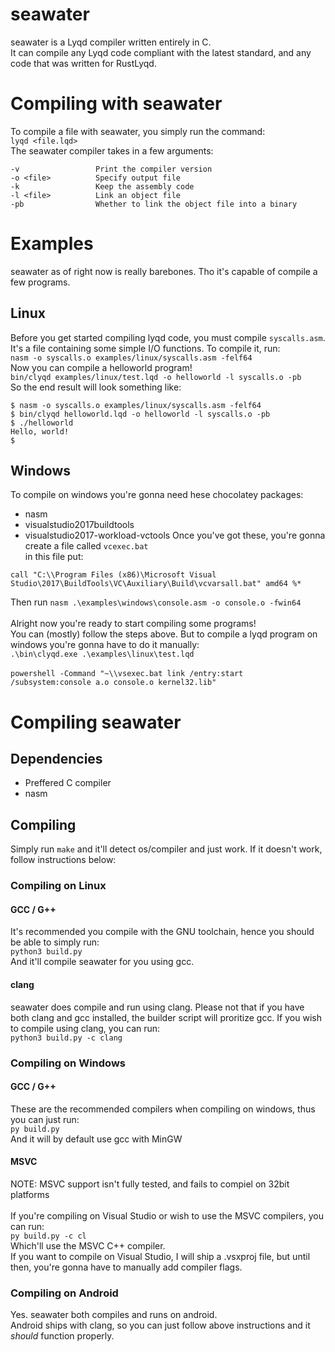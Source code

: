 # seawater
seawater is a Lyqd compiler written entirely in C.<br/>
It can compile any Lyqd code compliant with the latest standard, and any code that was written for RustLyqd.<br/>
# Compiling with seawater
To compile a file with seawater, you simply run the command:<br/>
`lyqd <file.lqd>`<br/>
The seawater compiler takes in a few arguments:<br/>
```
-v                 Print the compiler version
-o <file>          Specify output file
-k                 Keep the assembly code
-l <file>          Link an object file
-pb                Whether to link the object file into a binary
```
# Examples
seawater as of right now is really barebones. Tho it's capable of compile a few programs.<br/>
## Linux
Before you get started compiling lyqd code, you must compile `syscalls.asm`. It's a file containing some simple I/O functions. To compile it, run:<br/>
`nasm -o syscalls.o examples/linux/syscalls.asm -felf64`<br/>
Now you can compile a helloworld program!<br/>
`bin/clyqd examples/linux/test.lqd -o helloworld -l syscalls.o -pb`<br/>
So the end result will look something like:
```
$ nasm -o syscalls.o examples/linux/syscalls.asm -felf64
$ bin/clyqd helloworld.lqd -o helloworld -l syscalls.o -pb
$ ./helloworld
Hello, world!
$
```
## Windows
To compile on windows you're gonna need hese chocolatey packages:
 - nasm
 - visualstudio2017buildtools
 - visualstudio2017-workload-vctools
Once you've got these, you're gonna create a file called `vcexec.bat`<br/>
in this file put:
```
call "C:\\Program Files (x86)\Microsoft Visual Studio\2017\BuildTools\VC\Auxiliary\Build\vcvarsall.bat" amd64 %*
```
Then run `nasm .\examples\windows\console.asm -o console.o -fwin64`
<br/><br/>
Alright now you're ready to start compiling some programs!<br/>
You can (mostly) follow the steps above.
But to compile a lyqd program on windows you're gonna have to do it manually:<br/>
`.\bin\clyqd.exe .\examples\linux\test.lqd`<br/><br/>
`powershell -Command "~\\vsexec.bat link /entry:start /subsystem:console a.o console.o kernel32.lib"`<br/>
# Compiling seawater
## Dependencies
* Preffered C compiler
* nasm
## Compiling
Simply run `make` and it'll detect os/compiler and just work. If it doesn't work, follow instructions below:<br/>
### Compiling on Linux
#### GCC / G++
It's recommended you compile with the GNU toolchain, hence you should be able to simply run:<br/>
`python3 build.py`<br/>
And it'll compile seawater for you using gcc.<br/>
#### clang
seawater does compile and run using clang. Please not that if you have both clang and gcc installed, the builder script will proritize gcc. If you wish to compile using clang, you can run:<br/>
`python3 build.py -c clang`<br/>
### Compiling on Windows
#### GCC / G++
These are the recommended compilers when compiling on windows, thus you can just run:<br/>
`py build.py`<br/>
And it will by default use gcc with MinGW<br/>
#### MSVC
NOTE: MSVC support isn't fully tested, and fails to compiel on 32bit platforms<br/><br/>
If you're compiling on Visual Studio or wish to use the MSVC compilers, you can run:<br/>
`py build.py -c cl`<br/>
Which'll use the MSVC C++ compiler.<br/>
If you want to compile on Visual Studio, I will ship a .vsxproj file, but until then, you're gonna have to manually add compiler flags.<br/>
### Compiling on Android
Yes. seawater both compiles and runs on android.<br/>
Android ships with clang, so you can just follow above instructions and it *should* function properly.<br/>
